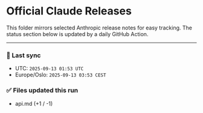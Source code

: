 # Official Claude Releases

This folder mirrors selected Anthropic release notes for easy tracking.
The status section below is updated by a daily GitHub Action.


---

<!-- sync-status:start -->

### 🔄 Last sync
- UTC: `2025-09-13 01:53 UTC`
- Europe/Oslo: `2025-09-13 03:53 CEST`

### ✅ Files updated this run

- api.md (+1 / -1)<!-- sync-status:end -->
























